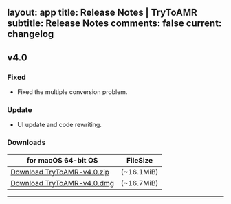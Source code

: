 layout: app
title: Release Notes | TryToAMR
subtitle: Release Notes
comments: false
current: changelog
---
<script>
  function DateDiff(sDate1){
      var  aDate,  oDate1,  oDate2,  iDays;
      aDate  =  sDate1.split("-")  
      oDate1  =  new  Date(aDate[1]  +  '-'  +  aDate[2]  +  '-'  +  aDate[0])  
      oDate2  =  new  Date()  
      iDays  =  parseInt(Math.abs(oDate1  -  oDate2)  /  1000  /  60  /  60  /24)
      return  iDays  
  }
</script>

## v4.0
<script>
  var releaseDate = '2017-05-24';
  document.write("Released this version " + DateDiff(releaseDate) +  " days ago.  " + releaseDate)
</script>

### Fixed

- Fixed the multiple conversion problem.

### Update

- UI update and code rewriting.

### Downloads

for macOS 64-bit OS | FileSize
------------------------------ | -------------------------
[Download TryToAMR-v4.0.zip](http://www.filefactory.com/file/1i53t00y5ulz/TryToAMR-4.0.zip)    | (~16.1MiB)
[Download TryToAMR-v4.0.dmg](http://www.filefactory.com/file/58ghpc5npmfn/TryToAMR-4.0.dmg)    | (~16.7MiB)

---
